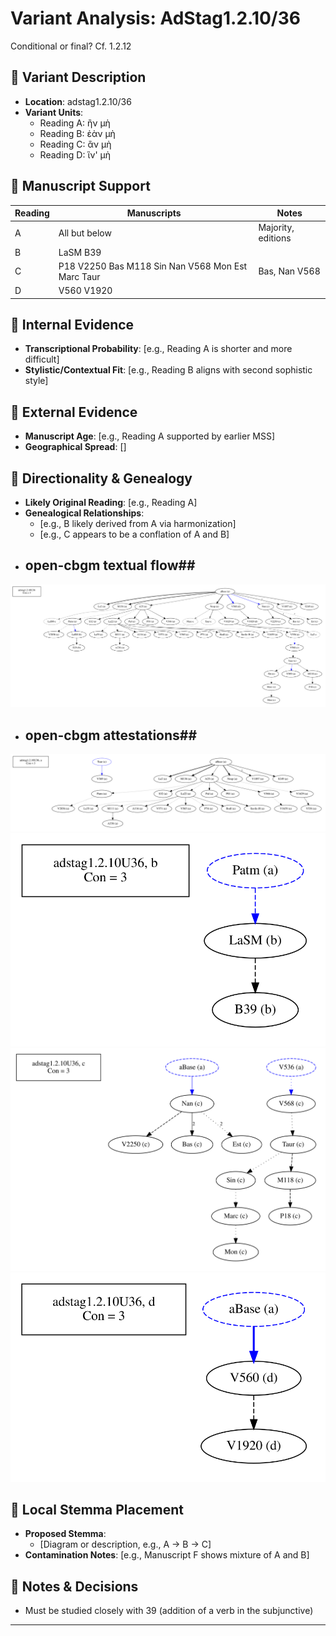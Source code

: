 # Variant Analysis: AdStag1.2.10/36

Conditional or final?
Cf. 1.2.12

## 📌 Variant Description
- **Location**: adstag1.2.10/36
- **Variant Units**: 
  - Reading A: ἢν μὴ
  - Reading B: ἐὰν μὴ
  - Reading C: ἂν μὴ
  - Reading D: ἳν' μὴ

## 🧬 Manuscript Support
| Reading | Manuscripts | Notes |
|--------|-------------|-------|
| A      | All but below | Majority, editions |
| B      | LaSM B39 |  |
| C      | P18 V2250 Bas M118 Sin Nan V568 Mon Est Marc Taur      | Bas, Nan V568 |
| D      | V560 V1920|        |

## 🧠 Internal Evidence
- **Transcriptional Probability**: [e.g., Reading A is shorter and more difficult]
- **Stylistic/Contextual Fit**: [e.g., Reading B aligns with second sophistic style]

## 🧭 External Evidence
- **Manuscript Age**: [e.g., Reading A supported by earlier MSS]
- **Geographical Spread**: []

## 🔄 Directionality & Genealogy
- **Likely Original Reading**: [e.g., Reading A]
- **Genealogical Relationships**:
  - [e.g., B likely derived from A via harmonization]
  - [e.g., C appears to be a conflation of A and B]
- ## open-cbgm textual flow##
![adstag1.2.10U36](flow/adstag1.2.10U36-textual-flow.svg "adstag1.2.10U36")
- ## open-cbgm attestations##
![adstag1.2.10U36Ra](attestations/adstag1.2.10U36Ra-coherence-attestations.svg "adstag1.2.10U36Ra")
![adstag1.2.10U36Rb](attestations/adstag1.2.10U36Rb-coherence-attestations.svg "adstag1.2.10U36Rb")
![adstag1.2.10U36Rc](attestations/adstag1.2.10U36Rc-coherence-attestations.svg "adstag1.2.10U36Rc")
![adstag1.2.10U36Rd](attestations/adstag1.2.10U36Rd-coherence-attestations.svg "adstag1.2.10U36Rd")

## 🌿 Local Stemma Placement
- **Proposed Stemma**:
  - [Diagram or description, e.g., A → B → C]
- **Contamination Notes**: [e.g., Manuscript F shows mixture of A and B]

## 📝 Notes & Decisions
- Must be studied closely with 39 (addition of a verb in the subjunctive)

---